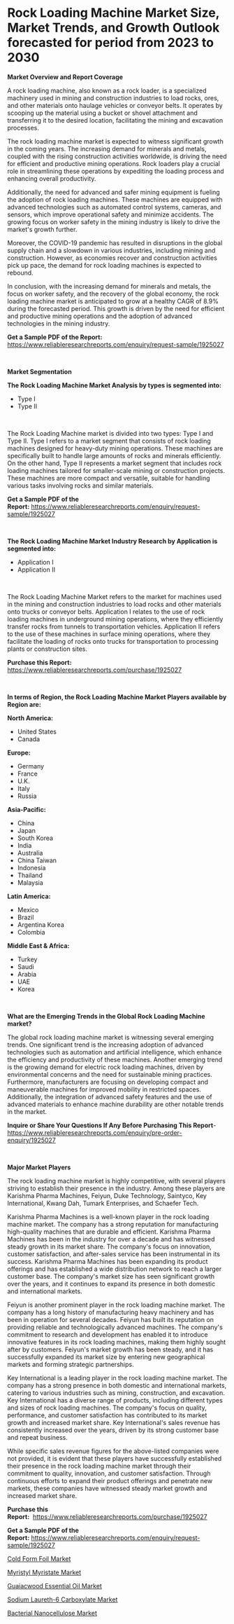 <p><h1>Rock Loading Machine Market Size, Market Trends, and Growth Outlook forecasted for period from 2023 to 2030</h1></p><p><strong>Market Overview and Report Coverage</strong></p>
<p><p>A rock loading machine, also known as a rock loader, is a specialized machinery used in mining and construction industries to load rocks, ores, and other materials onto haulage vehicles or conveyor belts. It operates by scooping up the material using a bucket or shovel attachment and transferring it to the desired location, facilitating the mining and excavation processes.</p><p>The rock loading machine market is expected to witness significant growth in the coming years. The increasing demand for minerals and metals, coupled with the rising construction activities worldwide, is driving the need for efficient and productive mining operations. Rock loaders play a crucial role in streamlining these operations by expediting the loading process and enhancing overall productivity.</p><p>Additionally, the need for advanced and safer mining equipment is fueling the adoption of rock loading machines. These machines are equipped with advanced technologies such as automated control systems, cameras, and sensors, which improve operational safety and minimize accidents. The growing focus on worker safety in the mining industry is likely to drive the market's growth further.</p><p>Moreover, the COVID-19 pandemic has resulted in disruptions in the global supply chain and a slowdown in various industries, including mining and construction. However, as economies recover and construction activities pick up pace, the demand for rock loading machines is expected to rebound.</p><p>In conclusion, with the increasing demand for minerals and metals, the focus on worker safety, and the recovery of the global economy, the rock loading machine market is anticipated to grow at a healthy CAGR of 8.9% during the forecasted period. This growth is driven by the need for efficient and productive mining operations and the adoption of advanced technologies in the mining industry.</p></p>
<p><strong>Get a Sample PDF of the Report:</strong> <a href="https://www.reliableresearchreports.com/enquiry/request-sample/1925027">https://www.reliableresearchreports.com/enquiry/request-sample/1925027</a></p>
<p>&nbsp;</p>
<p><strong>Market Segmentation</strong></p>
<p><strong>The Rock Loading Machine Market Analysis by types is segmented into:</strong></p>
<p><ul><li>Type I</li><li>Type II</li></ul></p>
<p>&nbsp;</p>
<p><p>The Rock Loading Machine market is divided into two types: Type I and Type II. Type I refers to a market segment that consists of rock loading machines designed for heavy-duty mining operations. These machines are specifically built to handle large amounts of rocks and minerals efficiently. On the other hand, Type II represents a market segment that includes rock loading machines tailored for smaller-scale mining or construction projects. These machines are more compact and versatile, suitable for handling various tasks involving rocks and similar materials.</p></p>
<p><strong>Get a Sample PDF of the Report:</strong>&nbsp;<a href="https://www.reliableresearchreports.com/enquiry/request-sample/1925027">https://www.reliableresearchreports.com/enquiry/request-sample/1925027</a></p>
<p>&nbsp;</p>
<p><strong>The Rock Loading Machine Market Industry Research by Application is segmented into:</strong></p>
<p><ul><li>Application I</li><li>Application II</li></ul></p>
<p>&nbsp;</p>
<p><p>The Rock Loading Machine Market refers to the market for machines used in the mining and construction industries to load rocks and other materials onto trucks or conveyor belts. Application I relates to the use of rock loading machines in underground mining operations, where they efficiently transfer rocks from tunnels to transportation vehicles. Application II refers to the use of these machines in surface mining operations, where they facilitate the loading of rocks onto trucks for transportation to processing plants or construction sites.</p></p>
<p><strong>Purchase this Report:</strong>&nbsp; <a href="https://www.reliableresearchreports.com/purchase/1925027">https://www.reliableresearchreports.com/purchase/1925027</a></p>
<p>&nbsp;</p>
<p><strong>In terms of Region, the Rock Loading Machine Market Players available by Region are:</strong></p>
<p>
    <p> <strong> North America: </strong>
        <ul>
            <li>United States</li>
            <li>Canada</li>
        </ul>
        </p> 
    <p> <strong> Europe: </strong>
        <ul>
            <li>Germany</li>
            <li>France</li>
            <li>U.K.</li>
            <li>Italy</li>
            <li>Russia</li>
        </ul>
        </p> 
    <p> <strong> Asia-Pacific: </strong>
        <ul>
            <li>China</li>
            <li>Japan</li>
            <li>South Korea</li>
            <li>India</li>
            <li>Australia</li>
            <li>China Taiwan</li>
            <li>Indonesia</li>
            <li>Thailand</li>
            <li>Malaysia</li>
        </ul>
        </p> 
    <p> <strong> Latin America: </strong>
        <ul>
            <li>Mexico</li>
            <li>Brazil</li>
            <li>Argentina Korea</li>
            <li>Colombia</li>
        </ul>
        </p> 
    <p> <strong> Middle East & Africa: </strong>
        <ul>
            <li>Turkey</li>
            <li>Saudi</li>
            <li>Arabia</li>
            <li>UAE</li>
            <li>Korea</li>
        </ul>
    </p>
    </p>
<p>&nbsp;</p>
<p><strong>What are the Emerging Trends in the Global Rock Loading Machine market?</strong></p>
<p><p>The global rock loading machine market is witnessing several emerging trends. One significant trend is the increasing adoption of advanced technologies such as automation and artificial intelligence, which enhance the efficiency and productivity of these machines. Another emerging trend is the growing demand for electric rock loading machines, driven by environmental concerns and the need for sustainable mining practices. Furthermore, manufacturers are focusing on developing compact and maneuverable machines for improved mobility in restricted spaces. Additionally, the integration of advanced safety features and the use of advanced materials to enhance machine durability are other notable trends in the market.</p></p>
<p><strong>Inquire or Share Your Questions If Any Before Purchasing This Report</strong>- <a href="https://www.reliableresearchreports.com/enquiry/pre-order-enquiry/1925027">https://www.reliableresearchreports.com/enquiry/pre-order-enquiry/1925027</a></p>
<p>&nbsp;</p>
<p><strong>Major Market Players</strong></p>
<p><p>The rock loading machine market is highly competitive, with several players striving to establish their presence in the industry. Among these players are Karishma Pharma Machines, Feiyun, Duke Technology, Saintyco, Key International, Kwang Dah, Tumark Enterprises, and Schaefer Tech.</p><p>Karishma Pharma Machines is a well-known player in the rock loading machine market. The company has a strong reputation for manufacturing high-quality machines that are durable and efficient. Karishma Pharma Machines has been in the industry for over a decade and has witnessed steady growth in its market share. The company's focus on innovation, customer satisfaction, and after-sales service has been instrumental in its success. Karishma Pharma Machines has been expanding its product offerings and has established a wide distribution network to reach a larger customer base. The company's market size has seen significant growth over the years, and it continues to expand its presence in both domestic and international markets.</p><p>Feiyun is another prominent player in the rock loading machine market. The company has a long history of manufacturing heavy machinery and has been in operation for several decades. Feiyun has built its reputation on providing reliable and technologically advanced machines. The company's commitment to research and development has enabled it to introduce innovative features in its rock loading machines, making them highly sought after by customers. Feiyun's market growth has been steady, and it has successfully expanded its market size by entering new geographical markets and forming strategic partnerships.</p><p>Key International is a leading player in the rock loading machine market. The company has a strong presence in both domestic and international markets, catering to various industries such as mining, construction, and excavation. Key International has a diverse range of products, including different types and sizes of rock loading machines. The company's focus on quality, performance, and customer satisfaction has contributed to its market growth and increased market share. Key International's sales revenue has consistently increased over the years, driven by its strong customer base and repeat business.</p><p>While specific sales revenue figures for the above-listed companies were not provided, it is evident that these players have successfully established their presence in the rock loading machine market through their commitment to quality, innovation, and customer satisfaction. Through continuous efforts to expand their product offerings and penetrate new markets, these companies have witnessed steady market growth and increased market share.</p></p>
<p><strong>Purchase this Report:</strong>&nbsp;&nbsp;<a href="https://www.reliableresearchreports.com/purchase/1925027">https://www.reliableresearchreports.com/purchase/1925027</a></p>
<p></p>
<p><strong>Get a Sample PDF of the Report:</strong>&nbsp;<a href="https://www.reliableresearchreports.com/enquiry/request-sample/1925027">https://www.reliableresearchreports.com/enquiry/request-sample/1925027</a></p>
<p><p><a href="https://medium.com/@adellalesch/cold-form-foil-market-furnishes-information-on-market-share-market-trends-and-market-growth-3f5bccac1c94">Cold Form Foil Market</a></p><p><a href="https://github.com/pizolina/Market-Research-Report-List-1/blob/main/myristyl-myristate-market.md">Myristyl Myristate Market</a></p><p><a href="https://medium.com/@lilakautzer2023/guaiacwood-essential-oil-market-share-evolution-and-market-growth-trends-2023-2030-d6b6bb4a2f36">Guaiacwood Essential Oil Market</a></p><p><a href="https://github.com/sofayahoo2023/Market-Research-Report-List-1/blob/main/sodium-laureth-6-carboxylate-market.md">Sodium Laureth-6 Carboxylate Market</a></p><p><a href="https://medium.com/@keenanmarks2023/bacterial-nanocellulose-market-size-reveals-the-best-marketing-channels-in-global-industry-314f74dc9b4c">Bacterial Nanocellulose Market</a></p></p>